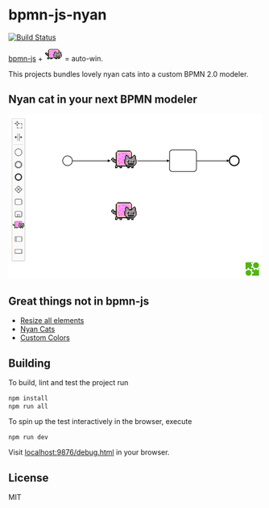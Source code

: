 # bpmn-js-nyan

[![Build Status](https://travis-ci.org/bpmn-io/bpmn-js-nyan.svg?branch=master)](https://travis-ci.org/bpmn-io/bpmn-js-nyan)

[bpmn-js](https://github.com/bpmn-io/bpmn-js) + !["nyan cat in the wild"](./docs/cat.gif) = auto-win.

This projects bundles lovely nyan cats into a custom BPMN 2.0 modeler.


## Nyan cat in your next BPMN modeler

!["nyan cat in bpmn-js"](./docs/screencast.gif)


## Great things not in bpmn-js

* [Resize all elements](./lib/resize-all-rules)
* [Nyan Cats](./lib/nyan)
* [Custom Colors](./lib/color-picker)


## Building

To build, lint and test the project run

```
npm install
npm run all
```

To spin up the test interactively in the browser, execute

```
npm run dev
```

Visit [localhost:9876/debug.html](http://localhost:9876/debug.html) in your browser.


## License

MIT
